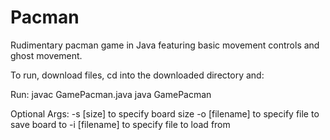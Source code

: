 # Pacman
Rudimentary pacman game in Java featuring basic movement controls and ghost movement.

To run, download files, cd into the downloaded directory and:

Run:
javac GamePacman.java
java GamePacman

Optional Args:
-s [size] to specify board size
-o [filename] to specify file to save board to
-i [filename] to specify file to load from
